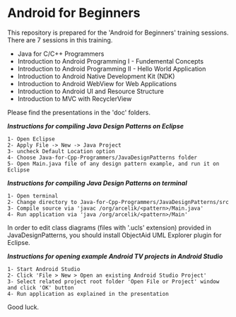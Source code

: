 # Android for Beginners

This repository is prepared for the 'Android for Beginners' training sessions.
There are 7 sessions in this training.

* Java for C/C++ Programmers
* Introduction to Android Programming I - Fundemental Concepts
* Introduction to Android Programming II - Hello World Application
* Introduction to Android Native Development Kit (NDK)
* Introduction to Android WebView for Web Applications
* Introduction to Android UI and Resource Structure
* Introduction to MVC with RecyclerView

Please find the presentations in the 'doc' folders.

_**Instructions for compiling Java Design Patterns on Eclipse**_

   `1- Open Eclipse`  
   `2- Apply File -> New -> Java Project`  
   `3- uncheck Default Location option`  
   `4- Choose Java-for-Cpp-Programmers/JavaDesignPatterns folder`  
   `5- Open Main.java file of any design pattern example, and run it on Eclipse`  

_**Instructions for compiling Java Design Patterns on terminal**_

   `1- Open terminal`  
   `2- Change directory to Java-for-Cpp-Programmers/JavaDesignPatterns/src`  
   `3- Compile source via 'javac /org/arcelik/<pattern>/Main.java'`  
   `4- Run application via 'java /org/arcelik/<pattern>/Main'`   

In order to edit class diagrams (files with '.ucls' extension) provided in JavaDesignPatterns, you should install ObjectAid UML Explorer plugin for Eclipse.

_**Instructions for opening example Android TV projects in Android Studio**_

   `1- Start Android Studio`  
   `2- Click 'File > New > Open an existing Android Studio Project'`  
   `3- Select related project root folder 'Open File or Project' window and click 'OK' button`  
   `4- Run application as explained in the presentation`   


Good luck.
